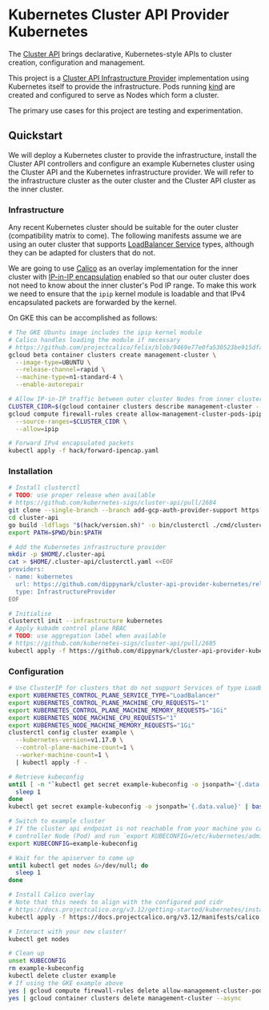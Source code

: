 # Kubernetes Cluster API Provider Kubernetes

The [Cluster API] brings declarative, Kubernetes-style APIs to cluster creation,
configuration and management.

This project is a [Cluster API Infrastructure Provider] implementation using
Kubernetes itself to provide the infrastructure. Pods running [kind] are
created and configured to serve as Nodes which form a cluster.

The primary use cases for this project are testing and experimentation.

## Quickstart

We will deploy a Kubernetes cluster to provide the infrastructure, install the Cluster API
controllers and configure an example Kubernetes cluster using the Cluster API and the Kubernetes
infrastructure provider. We will refer to the infrastructure cluster as the outer cluster and the
Cluster API cluster as the inner cluster.

### Infrastructure

Any recent Kubernetes cluster should be suitable for the outer cluster (compatibility matrix to
come). The following manifests assume we are using an outer cluster that supports [LoadBalancer
Service] types, although they can be adapted for clusters that do not.

We are going to use [Calico] as an overlay implementation for the inner cluster with [IP-in-IP
encapsulation] enabled so that our outer cluster does not need to know about the inner cluster's Pod
IP range. To make this work we need to ensure that the `ipip` kernel module is loadable and that
IPv4 encapsulated packets are forwarded by the kernel.

On GKE this can be accomplished as follows:

```sh
# The GKE Ubuntu image includes the ipip kernel module
# Calico handles loading the module if necessary
# https://github.com/projectcalico/felix/blob/9469e77e0fa530523be915dfaa69cc42d30b8317/dataplane/linux/ipip_mgr.go#L107-L110
gcloud beta container clusters create management-cluster \
  --image-type=UBUNTU \
  --release-channel=rapid \
  --machine-type=n1-standard-4 \
  --enable-autorepair

# Allow IP-in-IP traffic between outer cluster Nodes from inner cluster Pods
CLUSTER_CIDR=$(gcloud container clusters describe management-cluster --format="value(clusterIpv4Cidr)")
gcloud compute firewall-rules create allow-management-cluster-pods-ipip \
  --source-ranges=$CLUSTER_CIDR \
  --allow=ipip

# Forward IPv4 encapsulated packets
kubectl apply -f hack/forward-ipencap.yaml
```

### Installation

```sh
# Install clusterctl
# TODO: use proper release when available
# https://github.com/kubernetes-sigs/cluster-api/pull/2684
git clone --single-branch --branch add-gcp-auth-provider-support https://github.com/dippynark/cluster-api
cd cluster-api
go build -ldflags "$(hack/version.sh)" -o bin/clusterctl ./cmd/clusterctl
export PATH=$PWD/bin:$PATH

# Add the Kubernetes infrastructure provider
mkdir -p $HOME/.cluster-api
cat > $HOME/.cluster-api/clusterctl.yaml <<EOF
providers:
- name: kubernetes
  url: https://github.com/dippynark/cluster-api-provider-kubernetes/releases/latest/infrastructure-components.yaml
  type: InfrastructureProvider
EOF

# Initialise
clusterctl init --infrastructure kubernetes
# Apply kubadm control plane RBAC
# TODO: use aggregation label when available
# https://github.com/kubernetes-sigs/cluster-api/pull/2685
kubectl apply -f https://github.com/dippynark/cluster-api-provider-kubernetes/releases/download/v0.3.0/kubeadm-control-plane-rbac.yaml
```

### Configuration

```sh
# Use ClusterIP for clusters that do not support Services of type LoadBalancer
export KUBERNETES_CONTROL_PLANE_SERVICE_TYPE="LoadBalancer"
export KUBERNETES_CONTROL_PLANE_MACHINE_CPU_REQUESTS="1"
export KUBERNETES_CONTROL_PLANE_MACHINE_MEMORY_REQUESTS="1Gi"
export KUBERNETES_NODE_MACHINE_CPU_REQUESTS="1"
export KUBERNETES_NODE_MACHINE_MEMORY_REQUESTS="1Gi"
clusterctl config cluster example \
  --kubernetes-version=v1.17.0 \
  --control-plane-machine-count=1 \
  --worker-machine-count=1 \
  | kubectl apply -f -

# Retrieve kubeconfig
until [ -n "`kubectl get secret example-kubeconfig -o jsonpath='{.data.value}' 2>/dev/null`" ] ; do
  sleep 1
done
kubectl get secret example-kubeconfig -o jsonpath='{.data.value}' | base64 --decode > example-kubeconfig

# Switch to example cluster
# If the cluster api endpoint is not reachable from your machine you can exec into a
# controller Node (Pod) and run `export KUBECONFIG=/etc/kubernetes/admin.conf` instead
export KUBECONFIG=example-kubeconfig

# Wait for the apiserver to come up
until kubectl get nodes &>/dev/null; do
  sleep 1
done

# Install Calico overlay
# Note that this needs to align with the configured pod cidr
# https://docs.projectcalico.org/v3.12/getting-started/kubernetes/installation/calico#installing-with-the-kubernetes-api-datastore50-nodes-or-less%23installing-with-the-kubernetes-api-datastore50-nodes-or-less
kubectl apply -f https://docs.projectcalico.org/v3.12/manifests/calico.yaml

# Interact with your new cluster!
kubectl get nodes

# Clean up
unset KUBECONFIG
rm example-kubeconfig
kubectl delete cluster example
# If using the GKE example above
yes | gcloud compute firewall-rules delete allow-management-cluster-pods-ipip
yes | gcloud container clusters delete management-cluster --async
```

[Cluster API]: https://github.com/kubernetes-sigs/cluster-api
[Cluster API Infrastructure Provider]: https://cluster-api.sigs.k8s.io/reference/providers.html#infrastructure
[kind]: https://github.com/kubernetes-sigs/kind
[LoadBalancer Service]: https://kubernetes.io/docs/concepts/services-networking/service/#loadbalancer
[Calico]: https://docs.projectcalico.org/v3.11/getting-started/kubernetes/
[IP-in-IP encapsulation]: https://docs.projectcalico.org/v3.11/getting-started/kubernetes/installation/config-options#configuring-ip-in-ip
